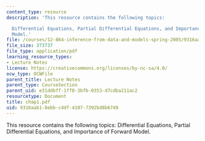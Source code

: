 ```yaml
---
content_type: resource
description: 'This resource contains the following topics:

  Differential Equations, Partial Differential Equations, and Importance of Forward
  Model.'
file: /courses/12-864-inference-from-data-and-models-spring-2005/9316aab18ebbc4df41077392bd8b6749_chap1.pdf
file_size: 373737
file_type: application/pdf
learning_resource_types:
- Lecture Notes
license: https://creativecommons.org/licenses/by-nc-sa/4.0/
ocw_type: OCWFile
parent_title: Lecture Notes
parent_type: CourseSection
parent_uid: e31ddbff-1ff0-3bfb-0353-d7cdba211ac2
resourcetype: Document
title: chap1.pdf
uid: 9316aab1-8ebb-c4df-4107-7392bd8b6749
---
```

This resource contains the following topics:
Differential Equations, Partial Differential Equations, and Importance of Forward Model.